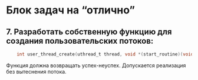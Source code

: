 # Блок задач на “отлично”

## 7. Разработать собственную функцию для создания пользовательских потоков:

```c
    int user_thread_create(uthread_t thread, void *(start_routine)(void *), void *arg);
```

Функция должна возвращать успех-неуспех.
Допускается реализация без вытеснения потока.
